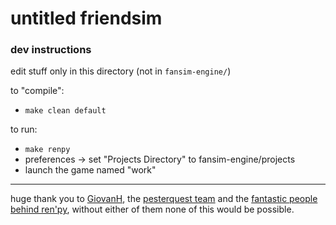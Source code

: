 # untitled friendsim

### dev instructions

edit stuff only in this directory (not in `fansim-engine/`)

to "compile":

- `make clean default`

to run:

- `make renpy`
- preferences -> set "Projects Directory" to fansim-engine/projects
- launch the game named "work"

---

huge thank you to [GiovanH](https://github.com/giovanh), the [pesterquest team](https://mspaintadventures.fandom.com/wiki/Pesterquest#Credits) and the [fantastic people behind ren'py](https://www.renpy.org/), without either of them none of this would be possible.